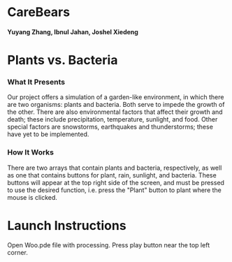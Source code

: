# CareBears
#### Yuyang Zhang, Ibnul Jahan, Joshel Xiedeng

# Plants vs. Bacteria
### What It Presents
Our project offers a simulation of a garden-like environment, in which there are two organisms: plants and bacteria.  Both serve to impede the growth of the other.  There are also environmental factors that affect their growth and death; these include precipitation, temperature, sunlight, and food.  Other special factors are snowstorms, earthquakes and thunderstorms; these have yet to be implemented.
### How It Works
There are two arrays that contain plants and bacteria, respectively, as well as one that contains buttons for plant, rain, sunlight, and bacteria.  These buttons will appear at the top right side of the screen, and must be pressed to use the desired function, i.e. press the "Plant" button to plant where the mouse is clicked.

# Launch Instructions
Open Woo.pde file with processing.  Press play button near the top left corner.
